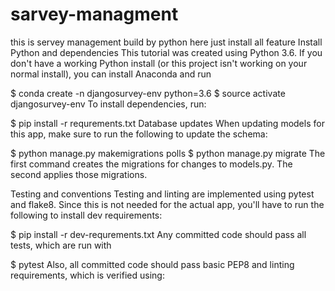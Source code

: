 # sarvey-managment
this is servey management build by python 
here just install all feature 
Install Python and dependencies
This tutorial was created using Python 3.6. If you don't have a working Python install (or this project isn't working on your normal install), you can install Anaconda and run

$ conda create -n djangosurvey-env python=3.6
$ source activate djangosurvey-env
To install dependencies, run:

$ pip install -r requrements.txt
Database updates
When updating models for this app, make sure to run the following to update the schema:

$ python manage.py makemigrations polls
$ python manage.py migrate
The first command creates the migrations for changes to models.py. The second applies those migrations.

Testing and conventions
Testing and linting are implemented using pytest and flake8. Since this is not needed for the actual app, you'll have to run the following to install dev requirements:

$ pip install -r dev-requrements.txt
Any committed code should pass all tests, which are run with

$ pytest
Also, all committed code should pass basic PEP8 and linting requirements, which is verified using:
